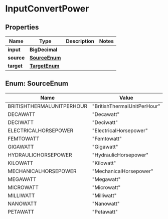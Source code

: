 

# InputConvertPower

## Properties

Name | Type | Description | Notes
------------ | ------------- | ------------- | -------------
**input** | **BigDecimal** |  | 
**source** | [**SourceEnum**](#SourceEnum) |  | 
**target** | [**TargetEnum**](#TargetEnum) |  | 



## Enum: SourceEnum

Name | Value
---- | -----
BRITISHTHERMALUNITPERHOUR | &quot;BritishThermalUnitPerHour&quot;
DECAWATT | &quot;Decawatt&quot;
DECIWATT | &quot;Deciwatt&quot;
ELECTRICALHORSEPOWER | &quot;ElectricalHorsepower&quot;
FEMTOWATT | &quot;Femtowatt&quot;
GIGAWATT | &quot;Gigawatt&quot;
HYDRAULICHORSEPOWER | &quot;HydraulicHorsepower&quot;
KILOWATT | &quot;Kilowatt&quot;
MECHANICALHORSEPOWER | &quot;MechanicalHorsepower&quot;
MEGAWATT | &quot;Megawatt&quot;
MICROWATT | &quot;Microwatt&quot;
MILLIWATT | &quot;Milliwatt&quot;
NANOWATT | &quot;Nanowatt&quot;
PETAWATT | &quot;Petawatt&quot;
PICOWATT | &quot;Picowatt&quot;
TERAWATT | &quot;Terawatt&quot;
WATT | &quot;Watt&quot;



## Enum: TargetEnum

Name | Value
---- | -----
BRITISHTHERMALUNITPERHOUR | &quot;BritishThermalUnitPerHour&quot;
DECAWATT | &quot;Decawatt&quot;
DECIWATT | &quot;Deciwatt&quot;
ELECTRICALHORSEPOWER | &quot;ElectricalHorsepower&quot;
FEMTOWATT | &quot;Femtowatt&quot;
GIGAWATT | &quot;Gigawatt&quot;
HYDRAULICHORSEPOWER | &quot;HydraulicHorsepower&quot;
KILOWATT | &quot;Kilowatt&quot;
MECHANICALHORSEPOWER | &quot;MechanicalHorsepower&quot;
MEGAWATT | &quot;Megawatt&quot;
MICROWATT | &quot;Microwatt&quot;
MILLIWATT | &quot;Milliwatt&quot;
NANOWATT | &quot;Nanowatt&quot;
PETAWATT | &quot;Petawatt&quot;
PICOWATT | &quot;Picowatt&quot;
TERAWATT | &quot;Terawatt&quot;
WATT | &quot;Watt&quot;



